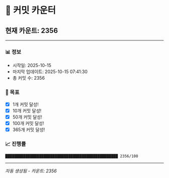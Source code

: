 # 🔢 커밋 카운터

## 현재 카운트: 2356

---

### 📊 정보
- 시작일: 2025-10-15
- 마지막 업데이트: 2025-10-15 07:41:30
- 총 커밋 수: 2356

### 🎯 목표
- [x] 1개 커밋 달성!
- [x] 10개 커밋 달성!
- [x] 50개 커밋 달성!
- [x] 100개 커밋 달성!
- [x] 365개 커밋 달성!

### 📈 진행률
```
██████████████████████████████████████████████████ 2356/100
```

---
*자동 생성됨 - 카운트: 2356*
